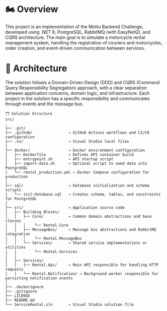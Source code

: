 # 🏍️ Overview
This project is an implementation of the Mottu Backend Challenge, developed using .NET 8, PostgreSQL, RabbitMQ (with EasyNetQ), and CQRS architecture.
The main goal is to simulate a motorcycle rental management system, handling the registration of couriers and motorcycles, order creation, and event-driven communication between services.


# 🧱 Architecture

The solution follows a Domain-Driven Design (DDD) and CQRS (Command Query Responsibility Segregation) approach, with a clear separation between application concerns, domain logic, and infrastructure.
Each project in the solution has a specific responsibility and communicates through events and the message bus.

```
🗂️ Solution Structure
src/
.
├── .git/                   
├── .github/                → GitHub Actions workflows and CI/CD configuration
├── .vs/                    → Visual Studio local files
│
├── docker/                 → Docker environment configuration
│   ├── Dockerfile          → Defines API container build
│   ├── entrypoint.sh       → API startup script
│   ├── import-data.sh      → Optional script to seed data into PostgreSQL
│   └── rental_production.yml → Docker Compose configuration for production
│
├── sql/                    → Database initialization and schema scripts
│   └── init-database.sql   → Creates schema, tables, and constraints for PostgreSQL
│
├── src/                    → Application source code
│   ├── Building Blocks/
│   │   ├── Core/           → Common domain abstractions and base classes
│   │   │    └── Rental.Core
│   │   ├── MessageBus/     → Message bus abstractions and RabbitMQ integration
│   │   │    └── Rental.MessageBus
│   │   └── Services/       → Shared service implementations or utilities
│   │        └── Rental.Services
│   │
│   ├── Services/
│   │   ├── Rental.Api/     → Main API responsible for handling HTTP requests
│   │   └── Rental.Notification/ → Background worker responsible for persisting notification events
│
├── .dockerignore           
├── .gitignore              
├── LICENSE                 
├── README.md               
└── ServiceRental.sln       → Visual Studio solution file

```
